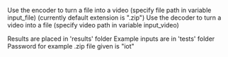 Use the encoder to turn a file into a video (specify file path in variable input_file) (currently default extension is ".zip")
Use the decoder to turn a video into a file (specify video path in variable input_video) 

Results are placed in 'results' folder 
Example inputs are in 'tests' folder
Password for example .zip file given is "iot"
